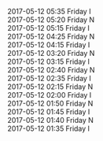 2017-05-12 05:35 Friday  I  
2017-05-12 05:20 Friday  N  
2017-05-12 05:15 Friday  I  
2017-05-12 04:25 Friday  N  
2017-05-12 04:15 Friday  I  
2017-05-12 03:20 Friday  N  
2017-05-12 03:15 Friday  I  
2017-05-12 02:40 Friday  N  
2017-05-12 02:35 Friday  I  
2017-05-12 02:15 Friday  N  
2017-05-12 02:00 Friday  I  
2017-05-12 01:50 Friday  N  
2017-05-12 01:45 Friday  I  
2017-05-12 01:40 Friday  N  
2017-05-12 01:35 Friday  I  
